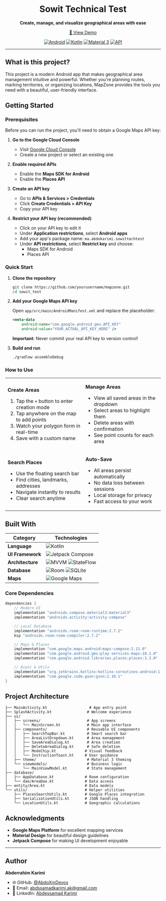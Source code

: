 <div align="center">

  # Sowit Technical Test

  **Create, manage, and visualize geographical areas with ease**

  [📱 View Demo](https://streamable.com/z520tb)

  [![Android](https://img.shields.io/badge/Platform-Android-green.svg)](https://android.com)
  [![Kotlin](https://img.shields.io/badge/Language-Kotlin-blue.svg)](https://kotlinlang.org)
  [![Material 3](https://img.shields.io/badge/Design-Material%203-purple.svg)](https://m3.material.io)
  [![API](https://img.shields.io/badge/API-24%2B-brightgreen.svg)](https://android-arsenal.com/api?level=24)
</div>

---

## What is this project?

This project is a modern Android app that makes geographical area management intuitive and powerful. Whether you're planning routes, marking territories, or organizing locations, MapZone provides the tools you need with a beautiful, user-friendly interface.

## Getting Started

### Prerequisites

Before you can run the project, you'll need to obtain a Google Maps API key:

1. **Go to the Google Cloud Console**
   - Visit [Google Cloud Console](https://console.cloud.google.com/)
   - Create a new project or select an existing one

2. **Enable required APIs**
   - Enable the **Maps SDK for Android**
   - Enable the **Places API**

3. **Create an API key**
   - Go to **APIs & Services > Credentials**
   - Click **Create Credentials > API Key**
   - Copy your API key

4. **Restrict your API key (recommended)**
   - Click on your API key to edit it
   - Under **Application restrictions**, select **Android apps**
   - Add your app's package name: `ma.abdokarimi.sowittechtest`
   - Under **API restrictions**, select **Restrict key** and choose:
     - Maps SDK for Android
     - Places API

### Quick Start

1. **Clone the repository**
   ```bash
   git clone https://github.com/yourusername/mapzone.git
   cd sowit_test
   ```

2. **Add your Google Maps API key**

   Open `app/src/main/AndroidManifest.xml` and replace the placeholder:

   ```xml
   <meta-data
       android:name="com.google.android.geo.API_KEY"
       android:value="YOUR_ACTUAL_API_KEY_HERE" />
   ```

   **Important**: Never commit your real API key to version control!

3. **Build and run**
   ```bash
   ./gradlew assembleDebug
   ```

### How to Use

<table>
<tr>
<td width="50%">

**Create Areas**
1. Tap the `+` button to enter creation mode
2. Tap anywhere on the map to add points
3. Watch your polygon form in real-time
4. Save with a custom name

</td>
<td width="50%">

**Manage Areas**
- View all saved areas in the dropdown
- Select areas to highlight them
- Delete areas with confirmation
- See point counts for each area

</td>
</tr>
<tr>
<td width="50%">

**Search Places**
- Use the floating search bar
- Find cities, landmarks, addresses
- Navigate instantly to results
- Clear search anytime

</td>
<td width="50%">

**Auto-Save**
- All areas persist automatically
- No data loss between sessions
- Local storage for privacy
- Fast access to your work

</td>
</tr>
</table>

## Built With

<div align="center">

| Category | Technologies |
|----------|-------------|
| **Language** | ![Kotlin](https://img.shields.io/badge/Kotlin-7F52FF?style=for-the-badge&logo=kotlin&logoColor=white) |
| **UI Framework** | ![Jetpack Compose](https://img.shields.io/badge/Jetpack%20Compose-4285F4?style=for-the-badge&logo=jetpackcompose&logoColor=white) |
| **Architecture** | ![MVVM](https://img.shields.io/badge/MVVM-FF6B6B?style=for-the-badge) ![StateFlow](https://img.shields.io/badge/StateFlow-4ECDC4?style=for-the-badge) |
| **Database** | ![Room](https://img.shields.io/badge/Room-45B7D1?style=for-the-badge) ![SQLite](https://img.shields.io/badge/SQLite-003B57?style=for-the-badge&logo=sqlite&logoColor=white) |
| **Maps** | ![Google Maps](https://img.shields.io/badge/Google%20Maps-4285F4?style=for-the-badge&logo=googlemaps&logoColor=white) |

</div>

### Core Dependencies

```kotlin
dependencies {
    // Modern UI
    implementation "androidx.compose.material3:material3"
    implementation "androidx.activity:activity-compose"

    // Local Database
    implementation "androidx.room:room-runtime:2.7.2"
    ksp "androidx.room:room-compiler:2.7.2"

    // Maps & Places
    implementation "com.google.maps.android:maps-compose:2.11.0"
    implementation "com.google.android.gms:play-services-maps:18.1.0"
    implementation "com.google.android.libraries.places:places:3.3.0"

    // Async & Utils
    implementation "org.jetbrains.kotlinx:kotlinx-coroutines-android:1.7.3"
    implementation "com.google.code.gson:gson:2.10.1"
}
```

## Project Architecture

```
├── MainActivity.kt                   # App entry point
├── SplashActivity.kt                # Welcome experience
├── ui/
│   ├── screens/                     # App screens
│   │   └── MainScreen.kt            # Main app interface
│   ├── components/                  # Reusable UI components
│   │   ├── SearchTopBar.kt          # Smart search bar
│   │   ├── AreaListDropdown.kt      # Area management
│   │   ├── SaveAreaDialog.kt        # Area creation
│   │   ├── DeleteAreaDialog.kt      # Safe deletion
│   │   ├── ModeChip.kt             # Visual feedback
│   │   └── InstructionToast.kt     # User guidance
│   ├── theme/                       # Material 3 theming
│   └── viewmodels/                  # Business logic
│       └── MainViewModel.kt         # State management
├── database/
│   ├── AppDatabase.kt              # Room configuration
│   └── dao/AreaDao.kt              # Data access
├── entity/Area.kt                  # Data models
└── utils/                          # Helper utilities
    ├── PlacesSearchUtils.kt        # Google Places integration
    ├── SerializationUtils.kt       # JSON handling
    └── LocationUtils.kt            # Geographic calculations
```

## Acknowledgments

- **Google Maps Platform** for excellent mapping services
- **Material Design** for beautiful design guidelines
- **Jetpack Compose** for making UI development enjoyable

---

## Author

**Abderrahim Karimi**

- 🌐 GitHub: [@AbdoXmDevos](https://github.com/AbdoXmDevos)
- 📧 Email: abdssamadkarimi.ak@gmail.com
- 💼 LinkedIn: [Abdessamad Karimi](https://www.linkedin.com/in/abdessamad-karimi/)


